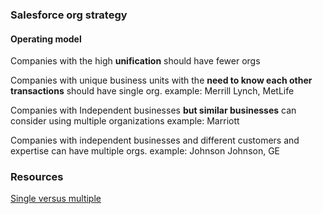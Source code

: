 
### Salesforce org strategy
#### Operating model
Companies with the high **unification** should have fewer orgs 

Companies with unique business units with the **need to know each other transactions** should have single org.
 example: Merrill Lynch, MetLife 
 
Companies with Independent businesses **but similar businesses** can consider using multiple organizations
 example: Marriott
 
 Companies with independent businesses and different customers and expertise can have  multiple orgs.
  example: Johnson Johnson, GE
 
### Resources
[ Single versus multiple ]()
